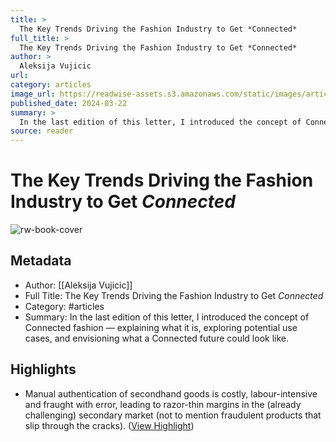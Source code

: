 ```yaml
---
title: >
  The Key Trends Driving the Fashion Industry to Get *Connected*
full_title: >
  The Key Trends Driving the Fashion Industry to Get *Connected*
author: >
  Aleksija Vujicic
url: 
category: articles
image_url: https://readwise-assets.s3.amazonaws.com/static/images/article0.00998d930354.png
published_date: 2024-03-22
summary: >
  In the last edition of this letter, I introduced the concept of Connected fashion — explaining what it is, exploring potential use cases, and envisioning what a Connected future could look like.
source: reader
---
```

# The Key Trends Driving the Fashion Industry to Get *Connected*

![rw-book-cover](https://readwise-assets.s3.amazonaws.com/static/images/article0.00998d930354.png)

## Metadata
- Author: [[Aleksija Vujicic]]
- Full Title: The Key Trends Driving the Fashion Industry to Get *Connected*
- Category: #articles
- Summary: In the last edition of this letter, I introduced the concept of Connected fashion — explaining what it is, exploring potential use cases, and envisioning what a Connected future could look like.

## Highlights
- Manual authentication of secondhand goods is costly, labour-intensive and fraught with error, leading to razor-thin margins in the (already challenging) secondary market (not to mention fraudulent products that slip through the cracks). ([View Highlight](https://read.readwise.io/read/01hstq887sbv4r9wan395bn9p0))


